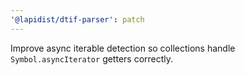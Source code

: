 ```yaml
---
'@lapidist/dtif-parser': patch
---
```


Improve async iterable detection so collections handle `Symbol.asyncIterator` getters correctly.
